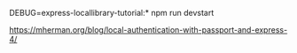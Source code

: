 DEBUG=express-locallibrary-tutorial:* npm run devstart

https://mherman.org/blog/local-authentication-with-passport-and-express-4/